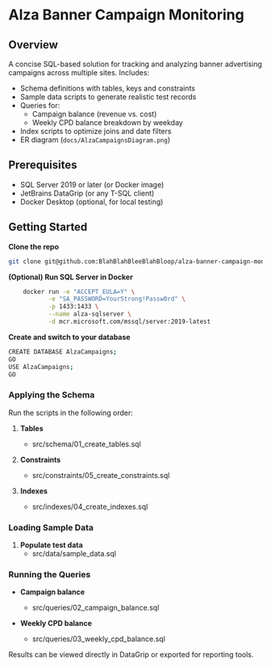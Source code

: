 # Alza Banner Campaign Monitoring

## Overview
A concise SQL-based solution for tracking and analyzing banner advertising campaigns across multiple sites. Includes:

- Schema definitions with tables, keys and constraints
- Sample data scripts to generate realistic test records
- Queries for:
    - Campaign balance (revenue vs. cost)
    - Weekly CPD balance breakdown by weekday
- Index scripts to optimize joins and date filters
- ER diagram (`docs/AlzaCampaignsDiagram.png`)

## Prerequisites
- SQL Server 2019 or later (or Docker image)
- JetBrains DataGrip (or any T-SQL client)
- Docker Desktop (optional, for local testing)

## Getting Started

**Clone the repo**
   ```bash
   git clone git@github.com:BlahBlahBleeBlahBloop/alza-banner-campaign-monitoring.git
   ```

**(Optional) Run SQL Server in Docker**
```bash
    docker run -e "ACCEPT_EULA=Y" \
           -e "SA_PASSWORD=YourStrong!Passw0rd" \
           -p 1433:1433 \
           --name alza-sqlserver \
           -d mcr.microsoft.com/mssql/server:2019-latest
   ```

**Create and switch to your database**
```bash
CREATE DATABASE AlzaCampaigns;
GO
USE AlzaCampaigns;
GO
```


### Applying the Schema

Run the scripts in the following order:

1. **Tables**  
   - src/schema/01_create_tables.sql

2. **Constraints**
   - src/constraints/05_create_constraints.sql

3. **Indexes**
   - src/indexes/04_create_indexes.sql

### Loading Sample Data

1. **Populate test data**
   - src/data/sample_data.sql

### Running the Queries

- **Campaign balance**  
  - src/queries/02_campaign_balance.sql

- **Weekly CPD balance**
  - src/queries/03_weekly_cpd_balance.sql

Results can be viewed directly in DataGrip or exported for reporting tools.
